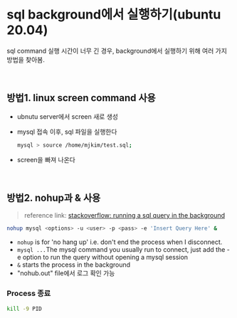 # sql background에서 실행하기(ubuntu 20.04)

sql command 실행 시간이 너무 긴 경우, background에서 실행하기 위해 여러 가지 방법을 찾아봄.



<br>



## 방법1. linux screen command 사용

* ubnutu server에서 screen 새로 생성

* mysql 접속 이후, sql 파일을 실행한다

  ```bash
  mysql > source /home/mjkim/test.sql;
  ```

* screen을 빠져 나온다



<br>



## 방법2. nohup과 & 사용

> reference link: [stackoverflow: running a sql query in the background](https://stackoverflow.com/questions/30224105/running-a-sql-query-in-the-background-using-mysql)

```bash
nohup mysql <options> -u <user> -p <pass> -e 'Insert Query Here' &
```

- `nohup` is for 'no hang up' i.e. don't end the process when I disconnect.
- `mysql ...`The mysql command you usually run to connect, just add the -e option to run the query without opening a mysql session
- `&` starts the process in the background
- "nohub.out" file에서 로그 확인 가능



### Process 종료

```bash
kill -9 PID
```




